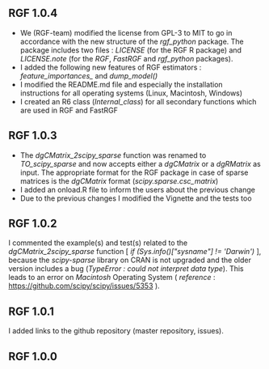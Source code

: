 ## RGF 1.0.4

* We (RGF-team) modified the license from GPL-3 to MIT to go in accordance with the new structure of the *rgf_python* package. The package includes two files : *LICENSE* (for the RGF R package) and *LICENSE.note* (for the *RGF*, *FastRGF* and *rgf_python* packages).
* I added the following new features of RGF estimators : *feature_importances_* and *dump_model()*
* I modified the README.md file and especially the installation instructions for all operating systems (Linux, Macintosh, Windows)
* I created an R6 class (*Internal_class*) for all secondary functions which are used in RGF and FastRGF


## RGF 1.0.3

* The *dgCMatrix_2scipy_sparse* function was renamed to *TO_scipy_sparse* and now accepts either a *dgCMatrix* or a *dgRMatrix* as input. The appropriate format for the RGF package in case of sparse matrices is the *dgCMatrix* format (*scipy.sparse.csc_matrix*)
* I added an onload.R file to inform the users about the previous change
* Due to the previous changes I modified the Vignette and the tests too


## RGF 1.0.2

I commented the example(s) and test(s) related to the *dgCMatrix_2scipy_sparse* function [ *if (Sys.info()["sysname"] != 'Darwin')* ], because the *scipy-sparse* library on CRAN is not upgraded and the older version includes a bug (*TypeError : could not interpret data type*). This leads to an error on *Macintosh* Operating System ( *reference* : https://github.com/scipy/scipy/issues/5353 ).


## RGF 1.0.1

I added links to the github repository (master repository, issues).


## RGF 1.0.0